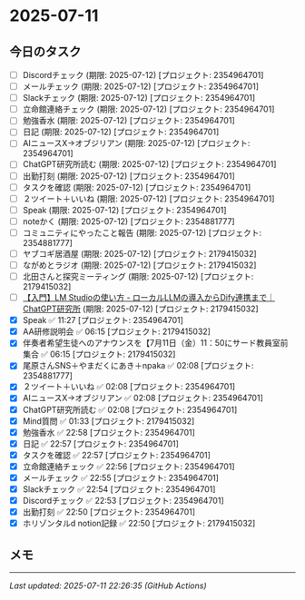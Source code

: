 # 2025-07-11

## 今日のタスク

- [ ] Discordチェック (期限: 2025-07-12) [プロジェクト: 2354964701]
- [ ] メールチェック (期限: 2025-07-12) [プロジェクト: 2354964701]
- [ ] Slackチェック (期限: 2025-07-12) [プロジェクト: 2354964701]
- [ ] 立命館連絡チェック (期限: 2025-07-12) [プロジェクト: 2354964701]
- [ ] 勉強香水 (期限: 2025-07-12) [プロジェクト: 2354964701]
- [ ] 日記 (期限: 2025-07-12) [プロジェクト: 2354964701]
- [ ] AIニュースX→オブジリアン (期限: 2025-07-12) [プロジェクト: 2354964701]
- [ ] ChatGPT研究所読む (期限: 2025-07-12) [プロジェクト: 2354964701]
- [ ] 出勤打刻 (期限: 2025-07-12) [プロジェクト: 2354964701]
- [ ] タスクを確認 (期限: 2025-07-12) [プロジェクト: 2354964701]
- [ ] ２ツイート＋いいね (期限: 2025-07-12) [プロジェクト: 2354964701]
- [ ] Speak (期限: 2025-07-12) [プロジェクト: 2354964701]
- [ ] noteかく (期限: 2025-07-12) [プロジェクト: 2354881777]
- [ ] コミュニティにやったこと報告 (期限: 2025-07-12) [プロジェクト: 2354881777]
- [ ] ヤブコギ居酒屋 (期限: 2025-07-12) [プロジェクト: 2179415032]
- [ ] ながめとラジオ (期限: 2025-07-12) [プロジェクト: 2179415032]
- [ ] 北田さんと探究ミーティング (期限: 2025-07-12) [プロジェクト: 2179415032]
- [ ] [【入門】LM Studioの使い方 - ローカルLLMの導入からDify連携まで｜ChatGPT研究所](https://chatgpt-lab.com/n/n1f74453cd24c?from=notice) (期限: 2025-07-12) [プロジェクト: 2179415032]
- [x] Speak ✅ 11:27 [プロジェクト: 2354964701]
- [x] AA研修説明会 ✅ 06:15 [プロジェクト: 2179415032]
- [x] 伴奏者希望生徒へのアナウンスを【7月11日（金）11：50にサード教員室前集合 ✅ 06:15 [プロジェクト: 2179415032]
- [x] 尾原さんSNS＋やまだくにあき＋npaka ✅ 02:08 [プロジェクト: 2354881777]
- [x] ２ツイート＋いいね ✅ 02:08 [プロジェクト: 2354964701]
- [x] AIニュースX→オブジリアン ✅ 02:08 [プロジェクト: 2354964701]
- [x] ChatGPT研究所読む ✅ 02:08 [プロジェクト: 2354964701]
- [x] Mind質問 ✅ 01:33 [プロジェクト: 2179415032]
- [x] 勉強香水 ✅ 22:58 [プロジェクト: 2354964701]
- [x] 日記 ✅ 22:57 [プロジェクト: 2354964701]
- [x] タスクを確認 ✅ 22:57 [プロジェクト: 2354964701]
- [x] 立命館連絡チェック ✅ 22:56 [プロジェクト: 2354964701]
- [x] メールチェック ✅ 22:55 [プロジェクト: 2354964701]
- [x] Slackチェック ✅ 22:54 [プロジェクト: 2354964701]
- [x] Discordチェック ✅ 22:53 [プロジェクト: 2354964701]
- [x] 出勤打刻 ✅ 22:50 [プロジェクト: 2354964701]
- [x] ホリゾンタルd notion記録 ✅ 22:50 [プロジェクト: 2179415032]

## メモ

---
*Last updated: 2025-07-11 22:26:35 (GitHub Actions)*
